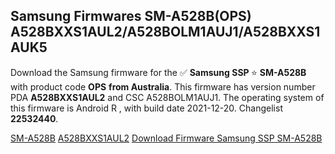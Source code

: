 <h2>Samsung Firmwares SM-A528B(OPS) A528BXXS1AUL2/A528BOLM1AUJ1/A528BXXS1AUK5</h2>
Download the Samsung firmware for the ✅ <strong>Samsung SSP </strong> ⭐ <strong>SM-A528B</strong> with product code <strong>OPS</strong> <strong> from Australia</strong>. This firmware has version number PDA <strong>A528BXXS1AUL2</strong> and CSC A528BOLM1AUJ1. The operating system of this firmware is Android R , with build date 2021-12-20. Changelist <strong>22532440</strong>.

[SM-A528B](https://samfirm.shop/samsung/model/SM-A528B)
[A528BXXS1AUL2](https://samfirm.shop/samsung/pda/A528BXXS1AUL2)
[Download Firmware Samsung SSP SM-A528B](https://samfirm.shop/samsung/firmware/483969)
